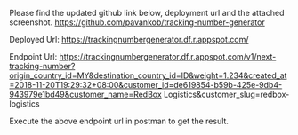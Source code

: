 Please find the updated github link below, deployment url and the attached screenshot. 
https://github.com/pavankob/tracking-number-generator

Deployed Url: https://trackingnumbergenerator.df.r.appspot.com/

Endpoint Url: https://trackingnumbergenerator.df.r.appspot.com/v1/next-tracking-number?origin_country_id=MY&destination_country_id=ID&weight=1.234&created_at=2018-11-20T19:29:32+08:00&customer_id=de619854-b59b-425e-9db4-943979e1bd49&customer_name=RedBox Logistics&customer_slug=redbox-logistics

Execute the above endpoint url in postman to get the result.
